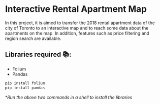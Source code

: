# Interactive Rental Apartment Map

In this project, it is aimed to transfer the 2018 rental apartment data of the city of Toronto to an interactive map and to reach some data about the apartments on the map. In addition, features such as price filtering and region search are available.


## Libraries required 📚:
- Folium
- Pandas   

```bash
pip install folium  
pip install pandas  
```  
**Run the above two commands in a shell to install the libraries*